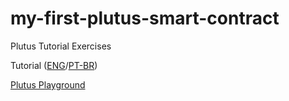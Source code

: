 # my-first-plutus-smart-contract
Plutus Tutorial Exercises

Tutorial ([ENG](https://prod.playground.plutus.iohkdev.io/tutorial/)/[PT-BR](https://educacaocardano.wordpress.com/2020/07/06/tutorial-plutus-partes-1-a-3/))

[Plutus Playground](https://prod.playground.plutus.iohkdev.io/)

